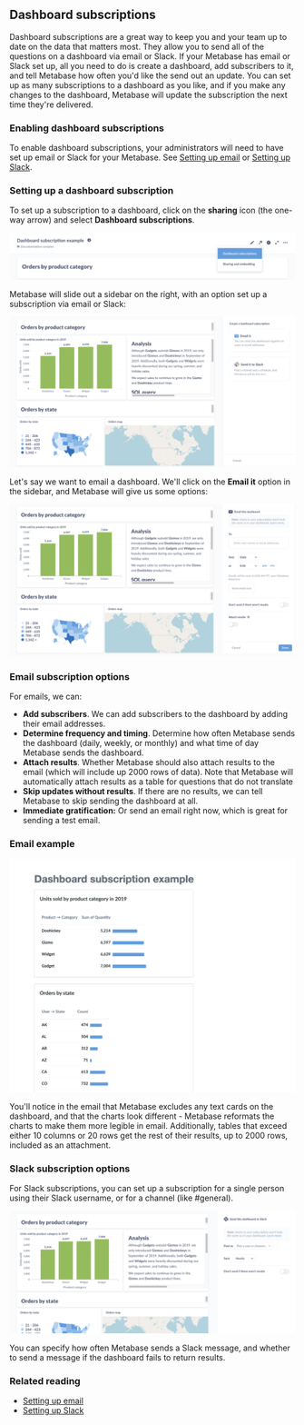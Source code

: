 ## Dashboard subscriptions

Dashboard subscriptions are a great way to keep you and your team up to date on the data that matters most. They allow you to send all of the questions on a dashboard via email or Slack. If your Metabase has email or Slack set up, all you need to do is create a dashboard, add subscribers to it, and tell Metabase how often you'd like the send out an update. You can set up as many subscriptions to a dashboard as you like, and if you make any changes to the dashboard, Metabase will update the subscription the next time they're delivered.

### Enabling dashboard subscriptions

To enable dashboard subscriptions, your administrators will need to have set up email or Slack for your Metabase. See [Setting up email](https://www.metabase.com/docs/latest/administration-guide/02-setting-up-email.html) or [Setting up Slack](https://www.metabase.com/docs/latest/administration-guide/09-setting-up-slack.html).

### Setting up a dashboard subscription

To set up a subscription to a dashboard, click on the **sharing** icon (the one-way arrow) and select **Dashboard subscriptions**.

![Select dashboard subscriptions](images/dashboard-subscriptions/select-dashboard-subscription.png)

Metabase will slide out a sidebar on the right, with an option set up a subscription via email or Slack:

![Set up a dashboard subscription with email or slack](images/dashboard-subscriptions/email-or-slack.png)

Let's say we want to email a dashboard. We'll click on the **Email it** option in the sidebar, and Metabase will give us some options:

![Dashboard subscription email options](images/dashboard-subscriptions/email-options.png)

### Email subscription options

For emails, we can:

- **Add subscribers**. We can add subscribers to the dashboard by adding their email addresses.
- **Determine frequency and timing**. Determine how often Metabase sends the dashboard (daily, weekly, or monthly) and what time of day Metabase sends the dashboard.
- **Attach results**. Whether Metabase should also attach results to the email (which will include up 2000 rows of data). Note that Metabase will automatically attach results as a table for questions that do not translate
- **Skip updates without results**. If there are no results, we can tell Metabase to skip sending the dashboard at all.
- **Immediate gratification:** Or send an email right now, which is great for sending a test email.

### Email example

![Example dashboard subscription email](images/dashboard-subscriptions/example-email.png)

You'll notice in the email that Metabase excludes any text cards on the dashboard, and that the charts look different - Metabase reformats the charts to make them more legible in email. Additionally, tables that exceed either 10 columns or 20 rows get the rest of their results, up to 2000 rows, included as an attachment.

### Slack subscription options

For Slack subscriptions, you can set up a subscription for a single person using their Slack username, or for a channel (like #general).

![slack subscription options](images/dashboard-subscriptions/slack-subscription-options.png)

You can specify how often Metabase sends a Slack message, and whether to send a message if the dashboard fails to return results.

### Related reading

- [Setting up email](https://www.metabase.com/docs/latest/administration-guide/02-setting-up-email.html)
- [Setting up Slack](https://www.metabase.com/docs/latest/administration-guide/09-setting-up-slack.html)
